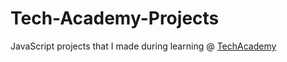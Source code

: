 # Tech-Academy-Projects

JavaScript projects that I made during learning @ [TechAcademy](https://www.learncodinganywhere.com/)

